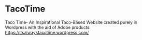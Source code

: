 # TacoTime
Taco Time- An Inspirational Taco-Based Website created purely in Wordpress with the aid of Adobe products
https://itsalwaystacotime.wordpress.com/
